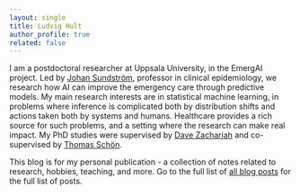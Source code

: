 ```yaml
---
layout: single
title: Ludvig Hult
author_profile: true
related: false
---
```


I am a postdoctoral researcher at Uppsala University, in the EmergAI project. Led by [Johan Sundström](https://www.uu.se/kontakt-och-organisation/personal?query=N96-3430), professor in clinical epidemiology, we research how AI can improve the emergency care through predictive models. 
My main research interests are in statistical machine learning, in problems where inference is complicated both by distribution shifts and actions taken both by systems and humans. Healthcare provides a rich source for such problems, and a setting where the research can make real impact.
My PhD studies were supervised by [Dave Zachariah](https://www.it.uu.se/katalog/davza513) and co-supervised by [Thomas Schön](https://user.it.uu.se/~thosc112/index.html).

This blog is for my personal publication - a collection of notes related to research, hobbies, teaching, and more.
Go to the full list of [all blog posts](/posts) for the full list of posts.